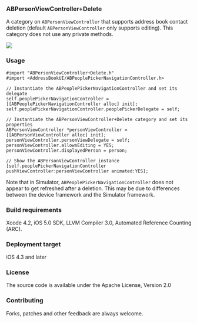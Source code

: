 ### ABPersonViewController+Delete
A category on `ABPersonViewController` that supports address book contact deletion (default `ABPersonViewController` only supports editing). This category does not use any private methods.

![](http://i.imgur.com/Edf6Zle.png)

### Usage
    #import "ABPersonViewController+Delete.h"
    #import <AddressBookUI/ABPeoplePickerNavigationController.h>
    
    // Instantiate the ABPeoplePickerNavigationController and set its delegate
    self.peoplePickerNavigationController = [[ABPeoplePickerNavigationController alloc] init];
    self.peoplePickerNavigationController.peoplePickerDelegate = self;

    // Instantiate the ABPersonViewController+Delete category and set its properties
    ABPersonViewController *personViewController = [[ABPersonViewController alloc] init];
    personViewController.personViewDelegate = self;
    personViewController.allowsEditing = YES;
    personViewController.displayedPerson = person;

    // Show the ABPersonViewController instance
    [self.peoplePickerNavigationController pushViewController:personViewController animated:YES];

Note that in Simulator, `ABPeoplePickerNavigationController` does not appear to get refreshed after a deletion. This may be due to differences between the device framework and the Simulator framework.

### Build requirements
Xcode 4.2, iOS 5.0 SDK, LLVM Compiler 3.0, Automated Reference Counting (ARC).

### Deployment target
iOS 4.3 and later

### License
The source code is available under the Apache License, Version 2.0

### Contributing
Forks, patches and other feedback are always welcome.
